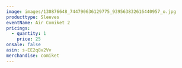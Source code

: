 ```yaml
---
image: images/130876648_744790636129775_939563832616440957_o.jpg
producttype: Sleeves
eventName: Air Comiket 2
pricings:
  - quantity: 1
    price: 25
onsale: false
asin: s-EE2q8v2Vv
merchandise: comiket
---
```

